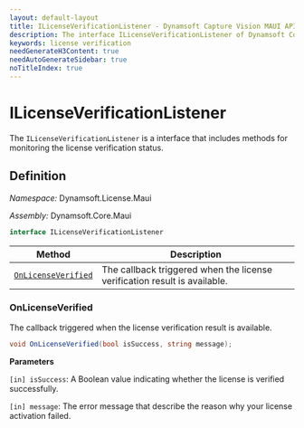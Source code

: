 ```yaml
---
layout: default-layout
title: ILicenseVerificationListener - Dynamsoft Capture Vision MAUI API Reference
description: The interface ILicenseVerificationListener of Dynamsoft Core Module MAUI includes methods for monitoring the license verification status.
keywords: license verification
needGenerateH3Content: true
needAutoGenerateSidebar: true
noTitleIndex: true
---
```


# ILicenseVerificationListener

The `ILicenseVerificationListener` is a interface that includes methods for monitoring the license verification status.

## Definition

*Namespace:* Dynamsoft.License.Maui

*Assembly:* Dynamsoft.Core.Maui

```csharp
interface ILicenseVerificationListener
```

| Method | Description |
| ------ | ----------- |
| [`OnLicenseVerified`](#onlicenseverified) | The callback triggered when the license verification result is available. |

### OnLicenseVerified

The callback triggered when the license verification result is available.

```csharp
void OnLicenseVerified(bool isSuccess, string message);
```

**Parameters**

`[in] isSuccess`: A Boolean value indicating whether the license is verified successfully.

`[in] message`: The error message that describe the reason why your license activation failed.
